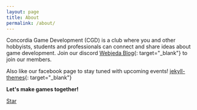 ```yaml
---
layout: page
title: About
permalink: /about/
---
```





Concordia Game Development (CGD) is a club where you and other hobbyists, students and professionals can connect and share ideas about game development.
Join our discord [Webjeda Blog](https://discord.gg/9mY7BVK){: target="_blank"} to join our members. 

Also like our facebook page to stay tuned with upcoming events! [jekyll-themes](https://www.facebook.com/concordiagamedev){: target="_blank"}

**Let's make games together!**

<a class="github-button" href="https://github.com/sharu725/cards" data-style="mega" data-count-href="/sharu725/cards/stargazers" data-count-api="/repos/sharu725/cards#stargazers_count" data-count-aria-label="# stargazers on GitHub" aria-label="Star sharu725/cards on GitHub">Star</a>
<script async defer src="https://buttons.github.io/buttons.js"></script>
